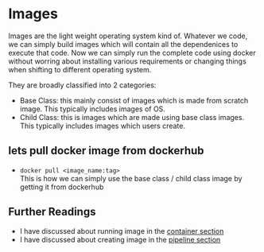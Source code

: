 # Images

Images are the light weight operating system kind of. Whatever we code, we can simply build images which will contain all the dependenices to execute that code. Now we can simply run the complete code using docker without worring about installing various requirements or changing things when shifting to different operating system.

They are broadly classified into 2 categories:
- Base Class: this mainly consist of images which is made from scratch image. This typically includes images of OS.
- Child Class: this is images which are made using base class images. This typically includes images which users create.

## lets pull docker image from dockerhub
- `docker pull <image_name:tag>` <br>
This is how we can simply use the base class / child class image by getting it from dockerhub

## Further Readings
- I have discussed about running image in the [container section](containers.md)
- I have discussed about creating image in the [pipeline section](pipeline.md)

